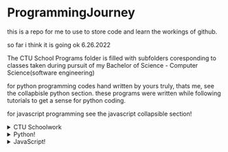 # ProgrammingJourney

this is a repo for me to use to store code and learn the workings of github.

so far i think it is going ok  6.26.2022

The CTU School Programs folder is filled with subfolders coresponding to classes taken during pursuit of my Bachelor of Science - Computer Science(software engineering)

for python programming codes hand written by yours truly, thats me, see the collapbisle python section.  these programs were written while following tutorials to get a sense for python coding.

for javascript programming see the javascript collapsible section!

<details>
    <summary>CTU Schoolwork</summary>

## CTU Schoolwork courses
    1. Big Data Anylytics
        * Unit 2 - Tweet empty spcae remover
        * Unit 3 - Dictionary creation with keys
        * Unit 4 - AI teaching and testing using diabetes data
        * Unit 5 - KnearestNeighbors using zipcode demographics

    2. C++
        * 

    3. Computer Algorithms
        * 

    4. Data Structures


</details>


<details>
    <summary>Python!</summary>

## Python programs so far:
    1.Games: All in games folder, then branch into own folders for game files.
        * madlibs - enter the prompts and read out a small madlib!
        * guessing game(computer) - guess a random number generated by the computer!
        * guessing game(user) - give the computer hints to try to guess your number!
        * rock, paper, scissors - play against the computer in RPS!
        * hangman - play a game of hangman using the provided word list!
        * tictactoe - play tictactoe with logic! includes a unbeatable computer palyer using minmax eo ensure it doenst lose.
        * Minesweeper - command line version with selectable board size and number of bombs!
        * Pong - use turtles to paly pong. w/s for left, Up/Down for right.
        * Snake - play a block snake game with arrow keys.

    2. AI learning
        * BinarySearch - basics showing binary search

    3. Everyday use projects
        * Youtube video downloader

    4. Weekend projects
        * july 18 - 

</details>

<details>
  <summary>JavaScript!</summary>
  
  ## Javascript programs so far
  1. Games
    * Rock Paper Scissors! - play against teh computer random generated results.
    * Memory Game! - flip tiles to view pictures underneath. match them to clear the board.
</details>

